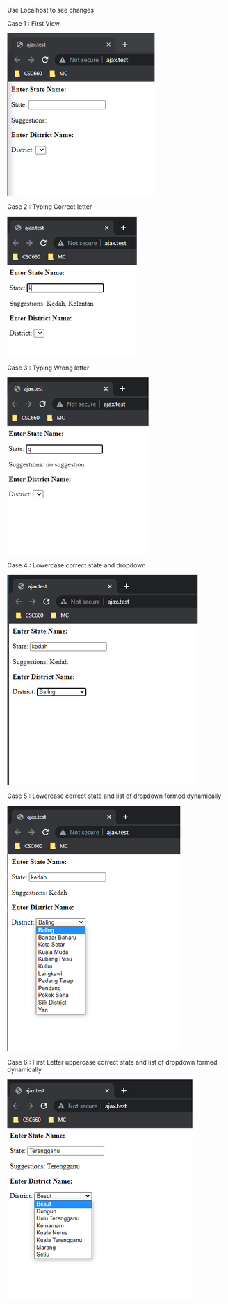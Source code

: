 Use Localhost to see changes

Case 1 : First View

![c1](https://github.com/FA2500/CSC578Lab1/blob/main/img/q1.PNG)

Case 2 : Typing Correct letter

![c2](https://github.com/FA2500/CSC578Lab1/blob/main/img/q2.PNG)

Case 3 : Typing Wrong letter

![c3](https://github.com/FA2500/CSC578Lab1/blob/main/img/q3.PNG)

Case 4 : Lowercase correct state and dropdown

![c4](https://github.com/FA2500/CSC578Lab1/blob/main/img/q4.PNG)

Case 5 : Lowercase correct state and list of dropdown formed dynamically

![c5](https://github.com/FA2500/CSC578Lab1/blob/main/img/q5.PNG)

Case 6 : First Letter uppercase correct state and list of dropdown formed dynamically

![c6](https://github.com/FA2500/CSC578Lab1/blob/main/img/q6.PNG)

